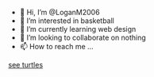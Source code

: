 - :jack_o_lantern: Hi, I’m @LoganM2006
- 👀 I’m interested in basketball
- 🌱 I’m currently learning web design
- 💞️ I’m looking to collaborate on nothing
- 📫 How to reach me ...

[see turtles](https://LoganM2006.github.io/turtles/index.html)
<!---
LoganM2006/LoganM2006 is a ✨ special ✨ repository because its `README.md` (this file) appears on your GitHub profile.
You can click the Preview link to take a look at your changes.
--->
